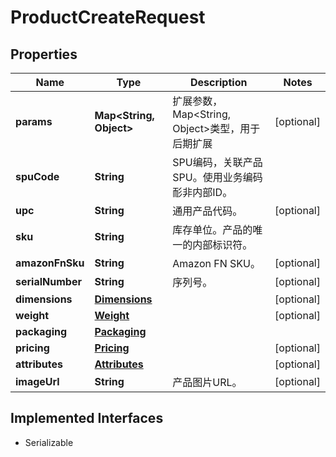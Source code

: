 

# ProductCreateRequest


## Properties

| Name | Type | Description | Notes |
|------------ | ------------- | ------------- | -------------|
|**params** | **Map&lt;String, Object&gt;** | 扩展参数，Map&lt;String, Object&gt;类型，用于后期扩展 |  [optional] |
|**spuCode** | **String** | SPU编码，关联产品SPU。使用业务编码耏非内部ID。 |  |
|**upc** | **String** | 通用产品代码。 |  [optional] |
|**sku** | **String** | 库存单位。产品的唯一的内部标识符。 |  |
|**amazonFnSku** | **String** | Amazon FN SKU。 |  [optional] |
|**serialNumber** | **String** | 序列号。 |  [optional] |
|**dimensions** | [**Dimensions**](Dimensions.md) |  |  [optional] |
|**weight** | [**Weight**](Weight.md) |  |  [optional] |
|**packaging** | [**Packaging**](Packaging.md) |  |  |
|**pricing** | [**Pricing**](Pricing.md) |  |  [optional] |
|**attributes** | [**Attributes**](Attributes.md) |  |  [optional] |
|**imageUrl** | **String** | 产品图片URL。 |  [optional] |


## Implemented Interfaces

* Serializable


